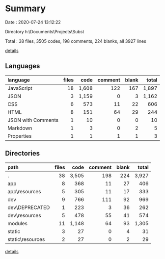 # Summary

Date : 2020-07-24 13:12:22

Directory h:\Documents\Projects\Subst

Total : 38 files,  3505 codes, 198 comments, 224 blanks, all 3927 lines

[details](details.md)

## Languages
| language | files | code | comment | blank | total |
| :--- | ---: | ---: | ---: | ---: | ---: |
| JavaScript | 18 | 1,608 | 122 | 167 | 1,897 |
| JSON | 3 | 1,159 | 0 | 3 | 1,162 |
| CSS | 6 | 573 | 11 | 22 | 606 |
| HTML | 8 | 151 | 64 | 29 | 244 |
| JSON with Comments | 1 | 10 | 0 | 0 | 10 |
| Markdown | 1 | 3 | 0 | 2 | 5 |
| Properties | 1 | 1 | 1 | 1 | 3 |

## Directories
| path | files | code | comment | blank | total |
| :--- | ---: | ---: | ---: | ---: | ---: |
| . | 38 | 3,505 | 198 | 224 | 3,927 |
| app | 8 | 368 | 11 | 27 | 406 |
| app\resources | 5 | 305 | 11 | 17 | 333 |
| dev | 9 | 766 | 111 | 92 | 969 |
| dev\DEPRECATED | 1 | 223 | 3 | 36 | 262 |
| dev\resources | 5 | 478 | 55 | 41 | 574 |
| modules | 11 | 1,148 | 64 | 93 | 1,305 |
| static | 3 | 27 | 0 | 4 | 31 |
| static\resources | 2 | 27 | 0 | 2 | 29 |

[details](details.md)